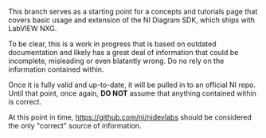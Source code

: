 This branch serves as a starting point for a concepts and tutorials page that covers basic usage and extension of the NI Diagram SDK, which ships with LabVIEW NXG. 

To be clear, this is a work in progress that is based on outdated documentation and likely has a great deal of information that could be incomplete, misleading or even blatantly wrong. Do no rely on the information contained within.

Once it is fully valid and up-to-date, it will be pulled in to an official NI repo. Until that point, once again, __DO NOT__ assume that anything contained within is correct.

At this point in time, https://github.com/ni/nidevlabs should be considered the only "correct" source of information.